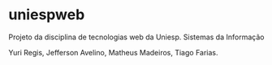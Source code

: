# uniespweb
Projeto da disciplina de tecnologias web da Uniesp.
Sistemas da Informação

Yuri Regis,
Jefferson Avelino,
Matheus Madeiros,
Tiago Farias.
